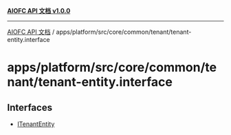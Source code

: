 [**AIOFC API 文档 v1.0.0**](../../../../../../../README.md)

***

[AIOFC API 文档](../../../../../../../modules.md) / apps/platform/src/core/common/tenant/tenant-entity.interface

# apps/platform/src/core/common/tenant/tenant-entity.interface

## Interfaces

- [ITenantEntity](interfaces/ITenantEntity.md)
